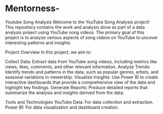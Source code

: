 # Mentorness-
Youtube Song Analysis 
Welcome to the YouTube Song Analysis project! This repository contains the work and analysis done as part of a data analysis project using YouTube song videos. The primary goal of this project is to analyze various aspects of song videos on YouTube to uncover interesting patterns and insights.

Project Overview
In this project, we aim to:

Collect Data: Extract data from YouTube song videos, including metrics like views, likes, comments, and other relevant information.
Analyze Trends: Identify trends and patterns in the data, such as popular genres, artists, and seasonal variations in viewership.
Visualize Insights: Use Power BI to create interactive dashboards that provide a comprehensive view of the data and highlight key findings.
Generate Reports: Produce detailed reports that summarize the analysis and insights derived from the data.

Tools and Technologies
YouTube Data: For data collection and extraction.
Power BI: For data visualization and dashboard creation.
